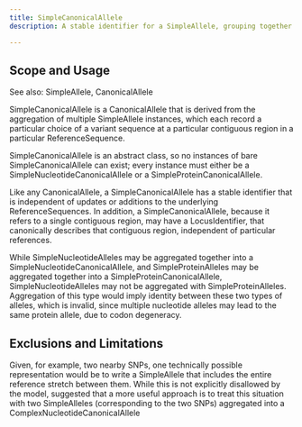 ```yaml
---
title: SimpleCanonicalAllele
description: A stable identifier for a SimpleAllele, grouping together the different ways that the allele might be described across different versions of different ReferenceSequences.

---
```


Scope and Usage
---------------

See also: SimpleAllele, CanonicalAllele

SimpleCanonicalAllele is a CanonicalAllele that is derived from the aggregation of multiple SimpleAllele instances, which each record a particular choice of a variant sequence at a particular contiguous region in a particular ReferenceSequence.

SimpleCanonicalAllele is an abstract class, so no instances of bare SimpleCanonicalAllele can exist; every instance must either be a SimpleNucleotideCanonicalAllele or a SimpleProteinCanonicalAllele.

Like any CanonicalAllele, a SimpleCanonicalAllele has a stable identifier that is independent of updates or additions to the underlying ReferenceSequences.  In addition, a SimpleCanonicalAllele, because it refers to a single contiguous region, may have a LocusIdentifier, that canonically describes that contiguous region, independent of particular references.

While SimpleNucleotideAlleles may be aggregated together into a SimpleNucleotideCanonicalAllele, and SimpleProteinAlleles may be aggregated together into a SimpleProteinCanonicalAllele, SimpleNucleotideAlleles may not be aggregated with SimpleProteinAlleles.  Aggregation of this type would imply identity between these two types of alleles, which is invalid, since multiple nucleotide alleles may lead to the same protein allele, due to codon degeneracy.

Exclusions and Limitations
--------------------------

Given, for example, two nearby SNPs, one technically possible representation would be to write a SimpleAllele that includes the entire reference stretch between them.   While this is not explicitly disallowed by the model, suggested that a more useful approach is to treat this situation with two SimpleAlleles (corresponding to the two SNPs) aggregated into a ComplexNucleotideCanonicalAllele
